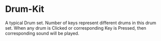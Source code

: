 # Drum-Kit
A typical Drum set. Number of keys represent different drums in this drum set. When any drum is Clicked or corresponding Key is Pressed, then corresponding sound will be played.

